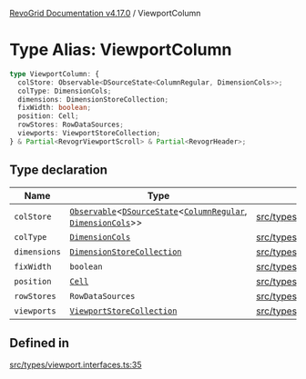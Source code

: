 [RevoGrid Documentation v4.17.0](README.md) / ViewportColumn

# Type Alias: ViewportColumn

```ts
type ViewportColumn: {
  colStore: Observable<DSourceState<ColumnRegular, DimensionCols>>;
  colType: DimensionCols;
  dimensions: DimensionStoreCollection;
  fixWidth: boolean;
  position: Cell;
  rowStores: RowDataSources;
  viewports: ViewportStoreCollection;
} & Partial<RevogrViewportScroll> & Partial<RevogrHeader>;
```

## Type declaration

| Name | Type | Defined in |
| ------ | ------ | ------ |
| `colStore` | [`Observable`](TypeAlias.Observable.md)\<[`DSourceState`](TypeAlias.DSourceState.md)\<[`ColumnRegular`](Interface.ColumnRegular.md), [`DimensionCols`](TypeAlias.DimensionCols.md)\>\> | [src/types/viewport.interfaces.ts:45](https://github.com/revolist/revogrid/blob/4911b401b4ed4a1ad4f684e9c38c48b1c7ad2346/src/types/viewport.interfaces.ts#L45) |
| `colType` | [`DimensionCols`](TypeAlias.DimensionCols.md) | [src/types/viewport.interfaces.ts:36](https://github.com/revolist/revogrid/blob/4911b401b4ed4a1ad4f684e9c38c48b1c7ad2346/src/types/viewport.interfaces.ts#L36) |
| `dimensions` | [`DimensionStoreCollection`](TypeAlias.DimensionStoreCollection.md) | [src/types/viewport.interfaces.ts:42](https://github.com/revolist/revogrid/blob/4911b401b4ed4a1ad4f684e9c38c48b1c7ad2346/src/types/viewport.interfaces.ts#L42) |
| `fixWidth` | `boolean` | [src/types/viewport.interfaces.ts:39](https://github.com/revolist/revogrid/blob/4911b401b4ed4a1ad4f684e9c38c48b1c7ad2346/src/types/viewport.interfaces.ts#L39) |
| `position` | [`Cell`](Interface.Cell.md) | [src/types/viewport.interfaces.ts:37](https://github.com/revolist/revogrid/blob/4911b401b4ed4a1ad4f684e9c38c48b1c7ad2346/src/types/viewport.interfaces.ts#L37) |
| `rowStores` | `RowDataSources` | [src/types/viewport.interfaces.ts:44](https://github.com/revolist/revogrid/blob/4911b401b4ed4a1ad4f684e9c38c48b1c7ad2346/src/types/viewport.interfaces.ts#L44) |
| `viewports` | [`ViewportStoreCollection`](TypeAlias.ViewportStoreCollection.md) | [src/types/viewport.interfaces.ts:41](https://github.com/revolist/revogrid/blob/4911b401b4ed4a1ad4f684e9c38c48b1c7ad2346/src/types/viewport.interfaces.ts#L41) |

## Defined in

[src/types/viewport.interfaces.ts:35](https://github.com/revolist/revogrid/blob/4911b401b4ed4a1ad4f684e9c38c48b1c7ad2346/src/types/viewport.interfaces.ts#L35)
